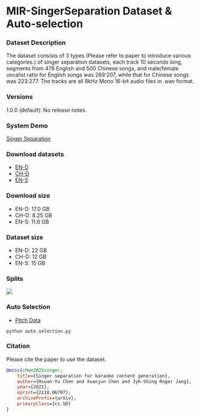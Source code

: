 # MIR-SingerSeparation Dataset & Auto-selection

### Dataset Description
The dataset consists of 3 types (Please refer to paper to introduce various categories.) of singer separation datasets, each track 10 seconds long, segments from 476 English and 500 Chinese songs, and male/female vocalist ratio for English songs was 269:207, while that for Chinese songs was 223:277. The tracks are all 8kHz Mono 16-bit audio files in .wav format.

### Versions
1.0.0 (default): No release notes.

### System Demo
<a href="https://gulaerchen.github.io/MIR-SingerSeparation/" target="_blank"> Singer Separation </a>

### Download datasets
* <a href="https://drive.google.com/file/d/1SgMEGxPmgtTBTwWukDE53hR9W5ajOUvW/view?usp=sharing" target="_blank"> EN-D </a>
* <a href="https://drive.google.com/file/d/1k6S9i64Z1USqy1xwPlZDXN8DNTwpLY6c/view?usp=sharing" target="_blank"> CH-D </a>
* <a href="https://drive.google.com/file/d/1FveU1Jp02GopUpff33EgYFZtVOfMeHa4/view?usp=sharing"> EN-S </a>

### Download size
* EN-D: 17.0 GB
* CH-D: 8.25 GB
* EN-S: 11.6 GB

### Dataset size
* EN-D: 22 GB
* CH-D: 12 GB
* EN-S: 15 GB

### Splits
![](https://i.imgur.com/bXUBHa5.png)

### Auto Selection
* <a href="https://drive.google.com/file/d/1wLDoLHdBb36_11tSWEPI2di86mTAQtjn/view?usp=sharing" target="_blank"> Pitch Data </a>
```shell
python auto_selection.py 
```

### Citation
Please cite the paper to use the dataset.
```bibtex
@misc{chen2021singer,
    title={Singer separation for karaoke content generation},
    author={Hsuan-Yu Chen and Xuanjun Chen and Jyh-Shing Roger Jang},
    year={2021},
    eprint={2110.06707},
    archivePrefix={arXiv},
    primaryClass={cs.SD}
}
```
